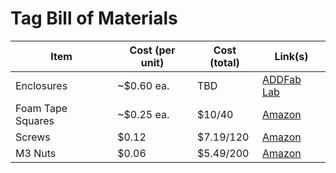 # Tag Bill of Materials

| Item | Cost (per unit) | Cost (total) | Link(s) |
| ---- | ---- | ---- | ---- |
| Enclosures | ~$0.60 ea. | TBD | [ADDFab Lab](https://www.umass.edu/ials/core-facilities/advanced-digital-design-and-fabrication-addfab) |
| Foam Tape Squares | ~$0.25 ea. | $10/40 | [Amazon](https://www.amazon.com/dp/B0DZ6LP6H1?ref=emc_p_m_5_i_atc&th=1) |
| Screws  | $0.12 | $7.19/120 | [Amazon](https://www.amazon.com/BNUOK-120pcs-Socket-Threads-Spanner/dp/B0DJQGGDP2/ref=sr_1_6?crid=2MIVW0FF8V992&dib=eyJ2IjoiMSJ9.PQRy3J_ANXfiTSi_A8Y3YodrISndL-3U9B0pzEjrw4h-KKdqN9EskfN27j3v68gi2AoZa0Bh4h5Jnln87oxPS1Z3zmgBwOLDUnNz3ffFSJo0bicRdFwB_k4A94f5cv0eEwyrUWbDeSlswRNpBg6abTRNvu64EivpqCOyTehhn7zj6Qvz-YPQmgCj9XqFxDz7xE3BZ66dasNwHG11dhfHPrGGGo-5ez624LE3iExncCFx8clJjVInZf75PMyWWQsLxfAR1Hl4t0Fs1XiSrFVke4n2Ae-2UsI2uEaIlcIScqg.1j3XWcm8kQZMMuyG9CyX5G-Cw96UcwZ-9Ibhnzvw_24&dib_tag=se&keywords=socket%2Bm3x10%2Bscrew&qid=1753727267&s=industrial&sprefix=socket%2Bm3x10%2Bscrew%2Cindustrial%2C129&sr=1-6&th=1) |
| M3 Nuts | $0.06 | $5.49/200 | [Amazon](https://www.amazon.com/pouilzx-Carbon-Steel-Hexagon-200pcs/dp/B0CMGK8MV9/ref=pd_sbs_d_sccl_1_1/141-6662169-0265150?pd_rd_w=yQ6qm&content-id=amzn1.sym.2cd14f8d-eb5c-4042-b934-4a05eafd2874&pf_rd_p=2cd14f8d-eb5c-4042-b934-4a05eafd2874&pf_rd_r=6W4M9FZAGFW88CC421NT&pd_rd_wg=GLHtb&pd_rd_r=f7bd4670-3df5-464a-b04e-2152bbedc286&pd_rd_i=B0CMGK8MV9&psc=1) |
